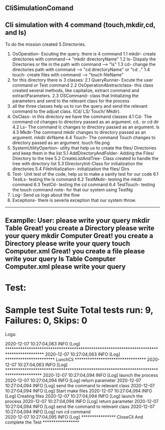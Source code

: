  ## CliSimulationComand
Cli simulation with 4 command (touch,mkdir,cd, and ls)
-------------------------------------------------------
To do the mission created  5 Directories.
1. OsOperation- Excuting the query. there is 4 command
  1.1 mkdir- create directories with command--> "mkdir directoryName"
  1.2 ls- Dispaly the Directories or file in the path with command --> "ls"
  1.3 cd- change the directories path with command --> "cd directoryName" or "cd .."
  1.4 touch- create files with command --> "touch fileName"
2. for this directory there is 3 classes: 
  2.1 QueryRunner- Excute the user command or Test command
  2.2 OsOperationAbstractclass-  this class created several methods, like capitalize, extract command and extractParameters.
  2.3 OSCommand- class that Initializing the parameters and send to the relevant class for the process
3. all the three classes help us to run the query and send the relevant command to the adjust class. (Cd/ LS/ Touch/ Mkdir).
4. OsClass- in this directory we have the command classes
  4.1 Cd- The command cd changes to directory passed as an argument. cd.. or cd dir 
  4.2 Ls- The command lc changes to directory passed as an argument. ls
  4.3 Mkdir-The command mkdir changes to directory passed as an argument. mkdir dirName
  4.4 Touch- The command Touch changes to directory passed as an argument. touch file.png
5. SystemUtilityOpertion- utilty that help us to create the files/ Directories and keep them in the list
  5.1 AddDirectoryAndFolder- Adding the Files/ Directory to the tree
  5.2 CreateListAndTree- Class created to handle the tree with directory list
  5.3 DirectoryInit-Class for initialization the directories 
  5.4 FileInitialization- initialization the files/ Dirs
6. Test- Unit test of the code, help us to make a sanity test for our code
  6.1 TestLs- testing the ls command
  6.2 TestMkdir- testing the mkdir command
  6.3 TestCd- testing the cd command
  6.4 TestTouch- testing the touch command
  note- for that our system using TestNg 
7. Log- Send us logs about the flow
8. Exceptions- there is severla exception that our system throw.
---------------------------------------
Examplle:
User:
please write your query mkdir Table
Great! you create a Directory
please write your query mkdir Computer
Great! you create a Directory
please write your query touch Computer.xml
Great! you create a file
please write your query ls
Table
Computer
Computer.xml
please write your query 
--------------------------------
Test:
===============================================
Sample test Suite
Total tests run: 9, Failures: 0, Skips: 0
===============================================

Logs:

2020-12-07 10:27:04,063 INFO  [Log] ***************************************************************************************** 
 2020-12-07 10:27:04,063 INFO  [Log] ***********************                 LunchCli       ********************************* 
 2020-12-07 10:27:04,063 INFO  [Log] **************************************************************************************** 
 2020-12-07 10:27:04,094 INFO  [Log] launch the process 
 2020-12-07 10:27:04,094 INFO  [Log] return parameter 
 2020-12-07 10:27:04,094 INFO  [Log] send the command to relevant class 
 2020-12-07 10:27:04,094 INFO  [Log] Start make files 
 2020-12-07 10:27:04,094 INFO  [Log] Creating files 
 2020-12-07 10:27:04,094 INFO  [Log] launch the process 
 2020-12-07 10:27:04,094 INFO  [Log] return parameter 
 2020-12-07 10:27:04,094 INFO  [Log] send the command to relevant class 
 2020-12-07 10:27:04,094 INFO  [Log] run cd command    
 2020-12-07 10:27:04,095 INFO  [Log] ****************            CloseCli And complete the Test             *****************  
 
 
